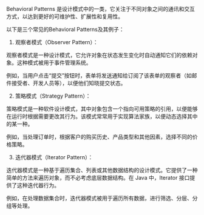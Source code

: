 

Behavioral Patterns 是设计模式中的一类，它关注于不同对象之间的通讯和交互方式，以达到更好的可维护性、扩展性和复用性。

以下是三个常见的Behavioral Patterns及其例子：

1. 观察者模式（Observer Pattern）：

观察者模式是一种设计模式，它允许对象在状态发生变化时自动通知它们的依赖对象。这种模式被用于事件管理系统。

例如，当用户点击“提交”按钮时，表单将发送通知给订阅了该表单的观察者（如邮件接受者、开发人员等），以便他们知晓提交状态。

2. 策略模式（Strategy Pattern）：

策略模式是一种软件设计模式，其中对象包含一个指向可用策略的引用，以便能够在运行时根据需要更改其行为。该模式常常用于实现算法家族，以便动态选择其中的某一种。

例如，当处理订单时，根据客户的购买历史、产品类型和其他因素，选择不同的价格策略。

3. 迭代器模式（Iterator Pattern）：

迭代器模式是一种基于遍历集合、列表或其他数据结构的设计模式。它提供了一种简单的方法来遍历对象，而不必考虑底层数据结构。在 Java 中，Iterator 接口提供了这种迭代器行为。

例如，在处理数据集合时，迭代器模式被用于遍历所有数据，进行筛选、分层、分组等处理。